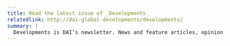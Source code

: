 ```yaml
---
title: Read the latest issue of _Developments_
relatedlink: http://dai-global-developments/developments/
summary: |
  Developments is DAI’s newsletter. News and feature articles, opinion pieces, and interviews highlight DAI projects and offer insight into global development issues of the day.
---
```

